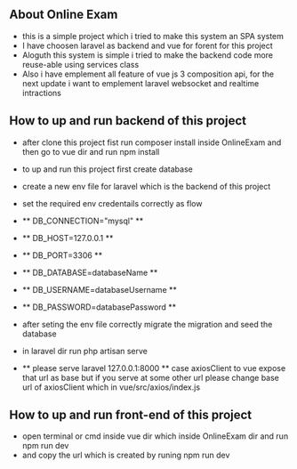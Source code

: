 ## About Online Exam 

-  this is a simple project which i tried to make this system an SPA system
-  I have choosen laravel as backend and vue for forent for this project
-  Aloguth this system is simple i tried to make the backend code more reuse-able using services class
-  Also i have emplement all feature of vue js 3 composition api, for the next update i want to emplement laravel websocket and realtime intractions


## How to up and run backend of this project
- after clone this project fist run composer install inside OnlineExam and then go to vue dir and run npm install 
- to up and run this project first create database 
- create a new env file for laravel which is the backend of this project
- set the required env credentails correctly as flow 
- ** DB_CONNECTION="mysql" **
- ** DB_HOST=127.0.0.1 **
- ** DB_PORT=3306 **
- ** DB_DATABASE=databaseName **
- ** DB_USERNAME=databaseUsername **
- ** DB_PASSWORD=databasePassword **

- after seting the env file correctly migrate the migration and seed the database
- in laravel dir run php artisan serve
- ** please serve laravel 127.0.0.1:8000 ** case axiosClient to vue expose that url as base but if you serve at some other url please change base url of axiosClient which in vue/src/axios/index.js 

## How to up and run front-end of this project
- open terminal or cmd inside vue dir which inside OnlineExam dir and run npm run dev
- and copy the url which is created by runing npm run dev
